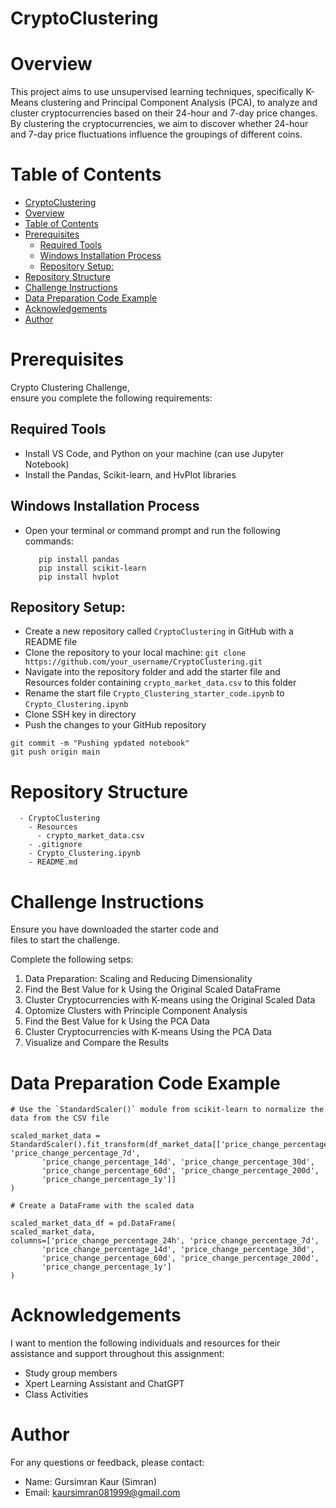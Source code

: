 # CryptoClustering


# Overview
This project aims to use unsupervised learning techniques, specifically K-Means clustering and Principal Component Analysis (PCA), to analyze and cluster cryptocurrencies based on their 24-hour and 7-day price changes. By clustering the cryptocurrencies, we aim to discover whether 24-hour and 7-day price fluctuations influence the groupings of different coins.


# Table of Contents

- [CryptoClustering](#cryptoclustering)
- [Overview](#overview)
- [Table of Contents](#table-of-contents)
- [Prerequisites](#prerequisites)
  - [Required Tools](#required-tools)
  - [Windows Installation Process](#windows-installation-process)
  - [Repository Setup:](#repository-setup)
- [Repository Structure](#repository-structure)
- [Challenge Instructions](#challenge-instructions)
- [Data Preparation Code Example](#data-preparation-code-example)
- [Acknowledgements](#acknowledgements)
- [Author](#author)


# Prerequisites

Crypto Clustering Challenge, ensure you complete the following requirements:

## Required Tools
- Install VS Code, and Python on your machine (can use Jupyter Notebook)
- Install the Pandas, Scikit-learn, and HvPlot libraries

## Windows Installation Process
- Open your terminal or command prompt and run the following commands:

  ```
     pip install pandas
     pip install scikit-learn
     pip install hvplot
   ```

## Repository Setup:
  - Create a new repository called ```CryptoClustering``` in GitHub with a README file
  - Clone the repository to your local machine: ```git clone https://github.com/your_username/CryptoClustering.git```
  - Navigate into the repository folder and add the starter file and Resources folder containing ```crypto_market_data.csv``` to this folder 
  - Rename the start file ```Crypto_Clustering_starter_code.ipynb``` to ```Crypto_Clustering.ipynb``` 
  - Clone SSH key in directory
  - Push the changes to your GitHub repository
```git add .
git commit -m "Pushing ypdated notebook"
git push origin main
```

# Repository Structure
```
  - CryptoClustering
    - Resources
      - crypto_market_data.csv
    - .gitignore
    - Crypto_Clustering.ipynb
    - README.md
```


# Challenge Instructions

Ensure you have downloaded the starter code and files to start the challenge.


Complete the following setps:

  1. Data Preparation: Scaling and Reducing Dimensionality 
  2. Find the Best Value for k Using the Original Scaled DataFrame
  3. Cluster Cryptocurrencies with K-means using the Original Scaled Data
  4. Optomize Clusters with Principle Component Analysis
  5. Find the Best Value for k Using the PCA Data
  6. Cluster Cryptocurrencies with K-means Using the PCA Data
  7. Visualize and Compare the Results 


# Data Preparation Code Example

```VS Code
# Use the `StandardScaler()` module from scikit-learn to normalize the data from the CSV file

scaled_market_data = StandardScaler().fit_transform(df_market_data[['price_change_percentage_24h', 'price_change_percentage_7d',
       'price_change_percentage_14d', 'price_change_percentage_30d',
       'price_change_percentage_60d', 'price_change_percentage_200d',
       'price_change_percentage_1y']]
)

# Create a DataFrame with the scaled data

scaled_market_data_df = pd.DataFrame(
scaled_market_data,
columns=['price_change_percentage_24h', 'price_change_percentage_7d',
       'price_change_percentage_14d', 'price_change_percentage_30d',
       'price_change_percentage_60d', 'price_change_percentage_200d',
       'price_change_percentage_1y']
)
```


# Acknowledgements

I want to mention the following individuals and resources for their assistance and support throughout this assignment: 
- Study group members
- Xpert Learning Assistant and ChatGPT
- Class Activities 


# Author

For any questions or feedback, please contact:
- Name: Gursimran Kaur (Simran)
- Email: kaursimran081999@gmail.com
